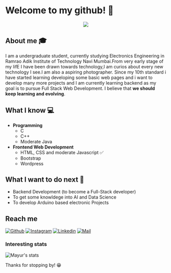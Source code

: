 # Welcome to my github! 👋

<div align="center">
	<img src="https://i.imgur.com/PEyK5QZ.gif">
</div>

## About me :mortar_board:
I am a undergraduate student, currently studying Electronics Engineering in Ramrao Adik Institute of Technology Navi Mumbai.From very early stage of my lifE I have been drawn towards technology,I am curios about every new technology I see.I am also a aspiring photographer. Since my 10th standard i have started learning developing some basic web pages and i want to develop many more projects and I am currently learning backend as my goal is to pursue Full Stack Web Development. I believe that **we should keep learning and evolving**. 

## What I know :computer:
- **Programming**
	- C
	- C++
	- Moderate Java
- **Frontend Web Development**
	- HTML, CSS and moderate Javascript :white_check_mark:
	- Bootstrap
	- Wordpress


## What I want to do next :thinking:
- Backend Development (to become a Full-Stack developer)
- To get some knowldege into AI  and Data Science
- To develop Arduino based electronic Projects

## Reach me 
[![Github](https://img.shields.io/github/followers/mayur295?label=Follow&style=social)](https://github.com/mayur295)
[![Instagram](https://img.shields.io/badge/-@mayur_295-red?style=flat-square&logo=instagram&logoColor=white&link=https://www.instagram.com/mayur_295/)](https://www.instagram.com/mayur_295/)
[![Linkedin](https://img.shields.io/badge/-Mayur%20Bhamare-blue?style=flat-square&logo=linkedin&logoColor=white&link=https://www.linkedin.com/in/mayur-bhamare-b805a1195/)](https://www.linkedin.com/in/sarthak-bharadwaj-8552b5110/)
[![Mail](https://img.shields.io/badge/-mayurbhamare2001@gmail.com-gray?style=flat-square&logo=gmail&logoColor=red&link=www.linkedin.com/in/mayur-bhamare-b805a1195/)](mailto:mayurbhamare2001@gmail.com)


### Interesting stats

![Mayur's stats](https://github-readme-stats.vercel.app/api?username=mayur295&show_icons=true)

Thanks for stopping by! 😁



</div>


